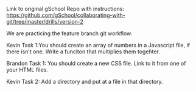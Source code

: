 Link to original gSchool Repo with instructions:
https://github.com/gSchool/collaborating-with-git/tree/master/drills/version-2

We are practicing the feature branch git workflow.

Kevin Task 1:You should create an array of numbers in a Javascript file, if there isn't one. Write a funciton that multiplies them togehter.

Brandon Task 1: You should create a new CSS file. Link to it from one of your HTML files.

Kevin Task 2: Add a directory and put at a file in that directory.

